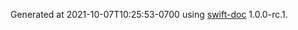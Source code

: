Generated at 2021-10-07T10:25:53-0700 using [swift-doc](https://github.com/SwiftDocOrg/swift-doc) 1.0.0-rc.1.
